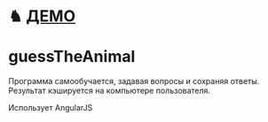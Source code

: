 &#9822; [ДЕМО](http://fmap.ru/games/game/guessTheAnimal/index.html) 
======


# guessTheAnimal
Программа самообучается, задавая вопросы и сохраняя ответы.
Результат кэшируется на компьютере пользователя.

Использует AngularJS

